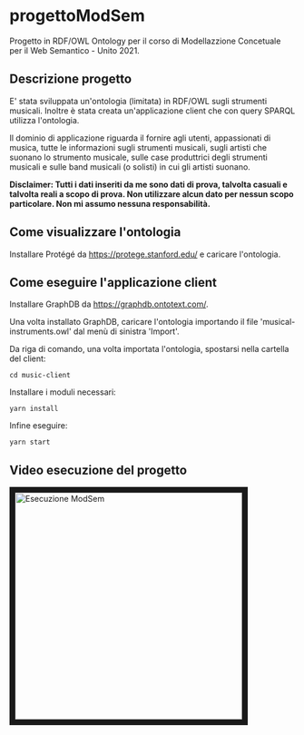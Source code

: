 # progettoModSem
Progetto in RDF/OWL Ontology per il corso di Modellazzione Concetuale per il Web Semantico - Unito 2021.

## Descrizione progetto

E' stata sviluppata un'ontologia (limitata) in RDF/OWL sugli strumenti musicali. Inoltre è stata creata un'applicazione client che con query SPARQL utilizza
l'ontologia. 

Il dominio di applicazione riguarda il fornire agli utenti, appassionati 
di musica, tutte le informazioni sugli strumenti musicali, sugli artisti 
che suonano lo strumento musicale, sulle case produttrici degli 
strumenti musicali e sulle band musicali (o solisti) in cui gli artisti 
suonano.

**Disclaimer: Tutti i dati inseriti da me sono dati di prova, talvolta casuali e talvolta reali a scopo di prova. Non utilizzare alcun dato per nessun scopo particolare. Non mi assumo nessuna responsabilità.**

## Come visualizzare l'ontologia

Installare Protégé da https://protege.stanford.edu/ e caricare l'ontologia.

## Come eseguire l'applicazione client

Installare GraphDB da https://graphdb.ontotext.com/.

Una volta installato GraphDB, caricare l'ontologia importando il file 'musical-instruments.owl' dal menù di sinistra 'Import'.

Da riga di comando, una volta importata l'ontologia, spostarsi nella cartella del client:
```
cd music-client
```

Installare i moduli necessari:
```
yarn install
```

Infine eseguire:
```
yarn start
```


## Video esecuzione del progetto

<a href="http://www.youtube.com/watch?feature=player_embedded&v=5g7Gs0sNL4U
" rel="noopener" target="_blank"><img src="http://img.youtube.com/vi/5g7Gs0sNL4U/0.jpg" 
alt="Esecuzione ModSem" width="400" border="10" /></a>
